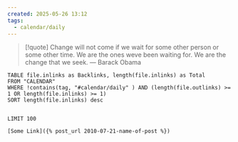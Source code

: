 ```yaml
---
created: 2025-05-26 13:12
tags:
  - calendar/daily
---
```


> [!quote] Change will not come if we wait for some other person or some other time. We are the ones weve been waiting for. We are the change that we seek.
> — Barack Obama


```dataview
TABLE file.inlinks as Backlinks, length(file.inlinks) as Total 
FROM "CALENDAR" 
WHERE !contains(tag, "#calendar/daily" ) AND (length(file.outlinks) >= 1 OR length(file.inlinks) >= 1)
SORT length(file.inlinks) desc


LIMIT 100
```




```
[Some Link]({% post_url 2010-07-21-name-of-post %})
```
